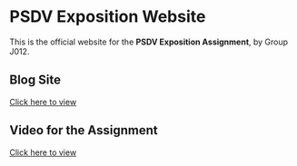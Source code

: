 # PSDV Exposition Website

This is the official website for the **PSDV Exposition Assignment**, by Group J012.

## Blog Site
[Click here to view](https://kanan-10.github.io/PSDV/)

## Video for the Assignment
[Click here to view](https://youtu.be/Or3sqeHnQ18)
